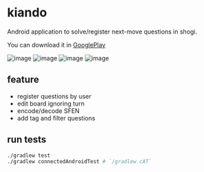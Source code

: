 # kiando

Android application to solve/register next-move questions in shogi.

You can download it in [GooglePlay](https://play.google.com/store/apps/details?id=jp.kawagh.kiando)

![image](pictures/list_questions.png)
![image](pictures/question.png)
![image](pictures/load_sfen.png)
![image](pictures/list_tags.png)

## feature

- register questions by user
- edit board ignoring turn
- encode/decode SFEN
- add tag and filter questions

## run tests

```sh
./gradlew test
./gradlew connectedAndroidTest # `/gradlew cAT`
```